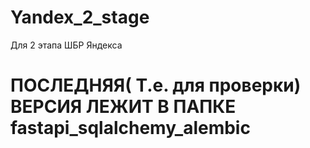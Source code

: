 # Yandex_2_stage
Для 2 этапа ШБР Яндекса


# ПОСЛЕДНЯЯ( Т.е. для проверки) ВЕРСИЯ ЛЕЖИТ В ПАПКЕ fastapi_sqlalchemy_alembic
